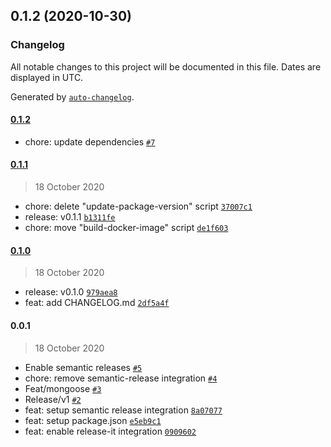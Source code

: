 ## 0.1.2 (2020-10-30)

### Changelog

All notable changes to this project will be documented in this file. Dates are displayed in UTC.

Generated by [`auto-changelog`](https://github.com/CookPete/auto-changelog).

#### [0.1.2](https://github.com/mmcomponents/backend-service-toolkit/compare/0.1.1...0.1.2)

- chore: update dependencies [`#7`](https://github.com/mmcomponents/backend-service-toolkit/pull/7)

#### [0.1.1](https://github.com/mmcomponents/backend-service-toolkit/compare/0.1.0...0.1.1)

> 18 October 2020

- chore: delete "update-package-version" script [`37007c1`](https://github.com/mmcomponents/backend-service-toolkit/commit/37007c1166688b83469cbc60aa490f3f2add6593)
- release: v0.1.1 [`b1311fe`](https://github.com/mmcomponents/backend-service-toolkit/commit/b1311feecbd375a2fecb157dbe602ec192de44a6)
- chore: move "build-docker-image" script [`de1f603`](https://github.com/mmcomponents/backend-service-toolkit/commit/de1f603fff06cc67c0c03f45115da36738ca0aa2)

#### [0.1.0](https://github.com/mmcomponents/backend-service-toolkit/compare/0.0.1...0.1.0)

> 18 October 2020

- release: v0.1.0 [`979aea8`](https://github.com/mmcomponents/backend-service-toolkit/commit/979aea8cad483d69c365b78d6622c3c2679f1a22)
- feat: add CHANGELOG.md [`2df5a4f`](https://github.com/mmcomponents/backend-service-toolkit/commit/2df5a4fdf81c5f96a60cf25d5bccf4d899a08c37)

#### 0.0.1

> 18 October 2020

- Enable semantic releases [`#5`](https://github.com/mmcomponents/backend-service-toolkit/pull/5)
- chore: remove semantic-release integration [`#4`](https://github.com/mmcomponents/backend-service-toolkit/pull/4)
- Feat/mongoose [`#3`](https://github.com/mmcomponents/backend-service-toolkit/pull/3)
- Release/v1 [`#2`](https://github.com/mmcomponents/backend-service-toolkit/pull/2)
- feat: setup semantic release integration [`8a07077`](https://github.com/mmcomponents/backend-service-toolkit/commit/8a070771285fd23d4a3607fca2e55b50d8447efd)
- feat: setup package.json [`e5eb9c1`](https://github.com/mmcomponents/backend-service-toolkit/commit/e5eb9c1df76ad3b7500137a503a062a47271807b)
- feat: enable release-it integration [`0909602`](https://github.com/mmcomponents/backend-service-toolkit/commit/09096020258fbc9978f6810c46ec001c0a09189e)
